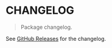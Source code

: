 # CHANGELOG

> Package changelog.

See [GitHub Releases](https://github.com/stdlib-js/ndarray-base-strides2offset/releases) for the changelog.